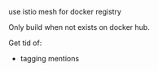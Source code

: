 use istio mesh for docker registry

Only build when not exists on docker hub.

Get tid of:

- tagging mentions

